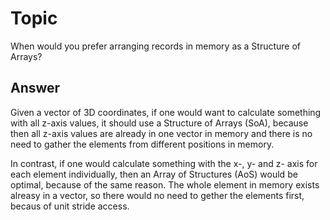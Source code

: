 # Topic 
When would you prefer arranging records in memory as a
Structure of Arrays?

## Answer

Given a vector of 3D coordinates, if one would want to calculate something with all z-axis values, it should use a Structure of Arrays (SoA), because then all z-axis values are already in one vector in memory and there is no need to gather the elements from different positions in memory.

In contrast, if one would calculate something with the x-, y- and z- axis for each element individually, then an Array of Structures (AoS) would be optimal, because of the same reason. The whole element in memory exists alreasy in a vector, so there would no need to gether the elements first, becaus of unit stride access.